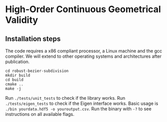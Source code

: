 # High-Order Continuous Geometrical Validity
## Installation steps
The code requires a x86 compliant processor, a Linux machine and the gcc compiler.
We will extend to other operating systems and architectures after publication.

```
cd robust-bezier-subdivision
mkdir build
cd build
cmake ..
make -j
```

Run `./tests/unit_tests` to check if the library works.
Run `./tests/eigen_tests` to check if the Eigen interface works.
Basic usage is `./bin yourdata.hdf5 -o youroutput.csv`.
Run the binary with `-?` to see instructions on all available flags.